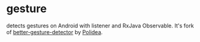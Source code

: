 gesture
=======

detects gestures on Android with listener and RxJava Observable. It's fork of [better-gesture-detector](https://github.com/Polidea/better-gesture-detector) by [Polidea](https://github.com/Polidea).
